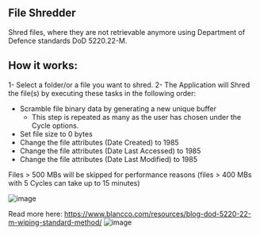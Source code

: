 ## File Shredder
Shred files, where they are not retrievable anymore using Department of Defence standards DoD 5220.22-M.

## How it works:
1- Select a folder/or a file you want to shred.
2- The Application will Shred the file(s) by executing these tasks in the following order:

- Scramble file binary data by generating a new unique buffer 
  - This step is repeated as many as the user has chosen under the Cycle options.
- Set file size to 0 bytes
- Change the file attributes (Date Created) to 1985
- Change the file attributes (Date Last Accessed) to 1985
- Change the file attributes (Date Last Modified) to 1985

Files > 500 MBs will be skipped for performance reasons (files > 400 MBs with 5 Cycles can take up to 15 minutes)

![image](https://github.com/user-attachments/assets/25da54be-adeb-44cd-8a36-bea781d84f91)

Read more here: https://www.blancco.com/resources/blog-dod-5220-22-m-wiping-standard-method/ 
![image](https://github.com/user-attachments/assets/e4b928aa-e412-4573-9a55-2203e72ff97b)
